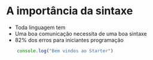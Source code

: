 # A importância da sintaxe

* Toda linguagem tem
* Uma boa comunicação necessita de uma boa sintaxe
* 82% dos erros para iniciantes programação


```js
    console.log("Bem vindos ao Starter")
```    